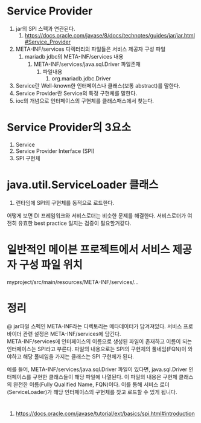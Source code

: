 # Service Provider
1. jar의 SPI 스펙과 연관된다.
    1. https://docs.oracle.com/javase/8/docs/technotes/guides/jar/jar.html#Service_Provider
1. META-INF/services 디렉터리의 파일들은 서비스 제공자 구성 파일
    1. mariadb jdbc의 META-INF/services 내용
        1. META-INF/services/java.sql.Driver 파일존재
            1. 파일내용 
                1. org.mariadb.jdbc.Driver
1. Service란 Well-known한 인터페이스나 클래스(보통 abstract)를 말한다.
1. Service Provider란 Service의 특정 구현체를 말한다.
1. ioc의 개념으로 인터페이스의 구현체를 클래스패스에서 찾는다.

# Service Provider의 3요소
1. Service  
1. Service Provider Interface (SPI)
1. SPI 구현체

# java.util.ServiceLoader 클래스
1. 런타임에 SPI의 구현체를 동적으로 로드한다.

어떻게 보면 DI 프레임워크와 서비스로더는 비슷한 문제를 해결한다. 
서비스로더가 여전히 유효한 best practice 일지는 검증이 필요할거같다.

# 일반적인 메이븐 프로젝트에서 서비스 제공자 구성 파일 위치
myproject/src/main/resources/META-INF/services/...

# 정리 
 
@ 
jar파일 스펙인 META-INF라는 디렉토리는 메타데이터가 담겨져있다. 
서비스 프로바이더 관련 설정은 META-INF/services에 담긴다.  
META-INF/services에 인터페이스의 이름으로 생성된 파일이 존재하고 이름이 되는 인터페이스는 SPI라고 부른다.
파일의 내용으로는 SPI의 구현체의 풀네임(FQN)이 와야하고 해당 풀네임을 가지는 클래스는 SPI 구현체가 된다.
  
예를 들어, META-INF/services/java.sql.Driver 파일이 있다면, 
java.sql.Driver 인터페이스를 구현한 클래스들이 해당 파일에 나열된다. 
이 파일의 내용은 구현체 클래스의 완전한 이름(Fully Qualified Name, FQN)이다.
이를 통해 서비스 로더(ServiceLoader)가 해당 인터페이스의 구현체를 찾고 로드할 수 있게 됩니다.

# 
1. https://docs.oracle.com/javase/tutorial/ext/basics/spi.html#introduction